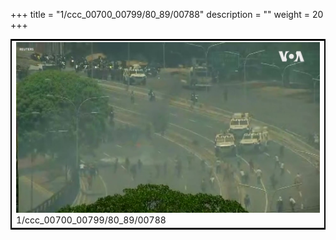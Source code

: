 +++
title = "1/ccc_00700_00799/80_89/00788"
description = ""
weight = 20
+++

<table style="border:2px solid black;max-width:800px;max-height:800px;" 
><tr><td>
<img class="center-fit-jpg"
src="/jpg_/aaa_20190430_NxaOmWaI8sI_00787.jpg">
1/ccc_00700_00799/80_89/00788
</img></td></tr></table>
